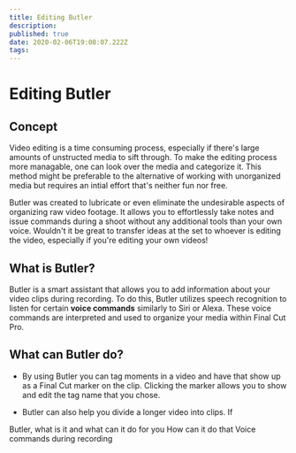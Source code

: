 ```yaml
---
title: Editing Butler
description: 
published: true
date: 2020-02-06T19:08:07.222Z
tags: 
---
```


# Editing Butler
## Concept

Video editing is a time consuming process, especially if there's large amounts of unstructed media to sift through. To make the editing process more managable, one can look over the media and categorize it. This method might be preferable to the alternative of working with unorganized media but requires an intial effort that's neither fun nor free.

Butler was created to lubricate or even eliminate the undesirable aspects of organizing raw video footage. It allows you to effortlessly take notes and issue commands during a shoot without any additional tools than your own voice. Wouldn't it be great to transfer ideas at the set to whoever is editing the video, especially if you're editing your own videos!


## What is Butler?
Butler is a smart assistant that allows you to add information about your video clips during recording. To do this, Butler utilizes speech recognition to listen for certain **voice commands** similarly to Siri or Alexa. These voice commands are interpreted and used to organize your media within Final Cut Pro.


## What can Butler do?
- By using Butler you can tag moments in a video and have that show up as a Final Cut marker on the clip. Clicking the marker allows you to show and edit the tag name that you chose.

- Butler can also help you divide a longer video into clips. If 


Butler, what is it and what can it do for you
How can it do that
Voice commands during recording
